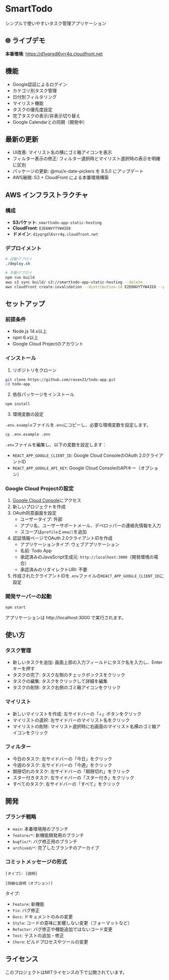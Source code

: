 # SmartTodo

シンプルで使いやすいタスク管理アプリケーション

## 🌐 ライブデモ

**本番環境**: https://d1yqrgdl6vrr4q.cloudfront.net

## 機能

- Google認証によるログイン
- カテゴリ別タスク管理
- 日付別フィルタリング
- マイリスト機能
- タスクの優先度設定
- 完了タスクの表示/非表示切り替え
- Google Calendarとの同期（開発中）

## 最新の更新

- UI改善: マイリスト名の横にゴミ箱アイコンを表示
- フィルター表示の修正: フィルター選択時とマイリスト選択時の表示を明確に区別
- パッケージの更新: @mui/x-date-pickers を 8.5.0 にアップデート
- AWS展開: S3 + CloudFront による本番環境構築

## AWS インフラストラクチャ

### 構成
- **S3バケット**: `smarttodo-app-static-hosting`
- **CloudFront**: `E2E6NVYTYW4IE8`
- **ドメイン**: `d1yqrgdl6vrr4q.cloudfront.net`

### デプロイメント
```bash
# 自動デプロイ
./deploy.sh

# 手動デプロイ
npm run build
aws s3 sync build/ s3://smarttodo-app-static-hosting --delete
aws cloudfront create-invalidation --distribution-id E2E6NVYTYW4IE8 --paths "/*"
```

## セットアップ

### 前提条件

- Node.js 14.x以上
- npm 6.x以上
- Google Cloud Projectのアカウント

### インストール

1. リポジトリをクローン

```bash
git clone https://github.com/ravax23/todo-app.git
cd todo-app
```

2. 依存パッケージをインストール

```bash
npm install
```

3. 環境変数の設定

`.env.example`ファイルを`.env`にコピーし、必要な環境変数を設定します。

```bash
cp .env.example .env
```

`.env`ファイルを編集し、以下の変数を設定します：

- `REACT_APP_GOOGLE_CLIENT_ID`: Google Cloud ConsoleのOAuth 2.0クライアントID
- `REACT_APP_GOOGLE_API_KEY`: Google Cloud ConsoleのAPIキー（オプション）

### Google Cloud Projectの設定

1. [Google Cloud Console](https://console.cloud.google.com/)にアクセス
2. 新しいプロジェクトを作成
3. OAuth同意画面を設定
   - ユーザータイプ: 外部
   - アプリ名、ユーザーサポートメール、デベロッパーの連絡先情報を入力
   - スコープは`profile`と`email`を追加
4. 認証情報ページでOAuth 2.0クライアントIDを作成
   - アプリケーションタイプ: ウェブアプリケーション
   - 名前: Todo App
   - 承認済みのJavaScript生成元: `http://localhost:3000`（開発環境の場合）
   - 承認済みのリダイレクトURI: 不要
5. 作成されたクライアントIDを`.env`ファイルの`REACT_APP_GOOGLE_CLIENT_ID`に設定

### 開発サーバーの起動

```bash
npm start
```

アプリケーションは http://localhost:3000 で実行されます。

## 使い方

### タスク管理

- 新しいタスクを追加: 画面上部の入力フィールドにタスク名を入力し、Enterキーを押す
- タスクの完了: タスク左側のチェックボックスをクリック
- タスクの編集: タスクをクリックして詳細を編集
- タスクの削除: タスク右側のゴミ箱アイコンをクリック

### マイリスト

- 新しいマイリストを作成: 左サイドバーの「+」ボタンをクリック
- マイリストの選択: 左サイドバーのマイリスト名をクリック
- マイリストの削除: マイリスト選択時に右画面のマイリスト名横のゴミ箱アイコンをクリック

### フィルター

- 今日のタスク: 左サイドバーの「今日」をクリック
- 今週のタスク: 左サイドバーの「今週」をクリック
- 期限切れのタスク: 左サイドバーの「期限切れ」をクリック
- スター付きタスク: 左サイドバーの「スター付き」をクリック
- すべてのタスク: 左サイドバーの「すべて」をクリック

## 開発

### ブランチ戦略

- `main`: 本番環境用のブランチ
- `feature/*`: 新機能開発用のブランチ
- `bugfix/*`: バグ修正用のブランチ
- `archived/*`: 完了したブランチのアーカイブ

### コミットメッセージの形式

```
[タイプ]: [説明]

[詳細な説明（オプション）]
```

タイプ:
- `Feature`: 新機能
- `Fix`: バグ修正
- `Docs`: ドキュメントのみの変更
- `Style`: コードの意味に影響しない変更（フォーマットなど）
- `Refactor`: バグ修正や機能追加ではないコード変更
- `Test`: テストの追加・修正
- `Chore`: ビルドプロセスやツールの変更

## ライセンス

このプロジェクトはMITライセンスの下で公開されています。
